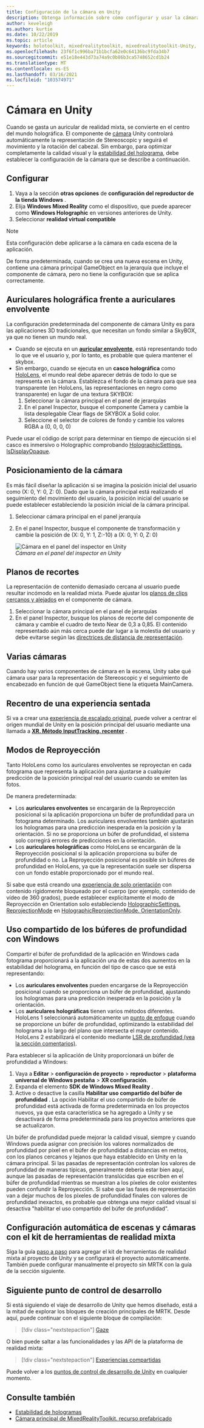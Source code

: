 ```yaml
---
title: Configuración de la cámara en Unity
description: Obtenga información sobre cómo configurar y usar la cámara principal de Unity para el desarrollo de Windows Mixed Reality para realizar la representación holográfica.
author: keveleigh
ms.author: kurtie
ms.date: 10/22/2019
ms.topic: article
keywords: holotoolkit, mixedrealitytoolkit, mixedrealitytoolkit-Unity, representación holográfica, holográfica, envolvente, punto de enfoque, búfer de profundidad, solo orientación, posicional, opaco, transparente, recorte, auriculares de realidad mixta, auriculares mixto de realidad de Windows, auriculares de realidad virtual
ms.openlocfilehash: 23f6f1c996ba71b1bcfa62e0c64136bc9fda34b7
ms.sourcegitcommit: e51e18e443d73a74a9c0b86b3ca5748652cd1b24
ms.translationtype: MT
ms.contentlocale: es-ES
ms.lasthandoff: 03/16/2021
ms.locfileid: "103574971"
---
```

# <a name="camera-in-unity"></a>Cámara en Unity

Cuando se gasta un auricular de realidad mixta, se convierte en el centro del mundo holográfica. El componente de [cámara](https://docs.unity3d.com/Manual/class-Camera.html) Unity controlará automáticamente la representación de Stereoscopic y seguirá el movimiento y la rotación del cabezal. Sin embargo, para optimizar completamente la calidad visual y la [estabilidad del holograma](../platform-capabilities-and-apis/hologram-stability.md), debe establecer la configuración de la cámara que se describe a continuación.

## <a name="setup"></a>Configurar

1. Vaya a la sección **otras opciones** de **configuración del reproductor de la tienda Windows** .
2. Elija **Windows Mixed Reality** como el dispositivo, que puede aparecer como **Windows Holographic** en versiones anteriores de Unity.
3. Seleccionar **realidad virtual compatible**

>[!NOTE]
>Esta configuración debe aplicarse a la cámara en cada escena de la aplicación.
>
>De forma predeterminada, cuando se crea una nueva escena en Unity, contiene una cámara principal GameObject en la jerarquía que incluye el componente de cámara, pero no tiene la configuración que se aplica correctamente.

## <a name="holographic-vs-immersive-headsets"></a>Auriculares holográfica frente a auriculares envolvente

La configuración predeterminada del componente de cámara Unity es para las aplicaciones 3D tradicionales, que necesitan un fondo similar a SkyBOX, ya que no tienen un mundo real.

* Cuando se ejecuta en un **[auricular envolvente](../../discover/immersive-headset-hardware-details.md)**, está representando todo lo que ve el usuario y, por lo tanto, es probable que quiera mantener el skybox.
* Sin embargo, cuando se ejecuta en un **casco holográfica** como [HoloLens](/hololens/hololens1-hardware), el mundo real debe aparecer detrás de todo lo que se representa en la cámara. Establezca el fondo de la cámara para que sea transparente (en HoloLens, las representaciones en negro como transparente) en lugar de una textura SKYBOX:
    1. Seleccionar la cámara principal en el panel de jerarquías
    2. En el panel Inspector, busque el componente Camera y cambie la lista desplegable Clear flags de SKYBOX a Solid color.
    3. Seleccione el selector de colores de fondo y cambie los valores RGBA a (0, 0, 0, 0)

Puede usar el código de script para determinar en tiempo de ejecución si el casco es inmersivo o Holographic comprobando [HolographicSettings. IsDisplayOpaque](https://docs.unity3d.com/ScriptReference/XR.WSA.HolographicSettings.IsDisplayOpaque.html).

## <a name="positioning-the-camera"></a>Posicionamiento de la cámara

Es más fácil diseñar la aplicación si se imagina la posición inicial del usuario como (X: 0, Y: 0, Z: 0). Dado que la cámara principal está realizando el seguimiento del movimiento del usuario, la posición inicial del usuario se puede establecer estableciendo la posición inicial de la cámara principal.

1. Seleccionar cámara principal en el panel jerarquía
2. En el panel Inspector, busque el componente de transformación y cambie la posición de (X: 0, Y: 1, Z:-10) a (X: 0, Y: 0, Z: 0)

   ![Cámara en el panel del inspector en Unity](images/maincamera-350px.png)  
   *Cámara en el panel del inspector en Unity*

## <a name="clip-planes"></a>Planos de recortes

La representación de contenido demasiado cercana al usuario puede resultar incómodo en la realidad mixta. Puede ajustar los [planos de clips cercanos y alejados](../platform-capabilities-and-apis/hologram-stability.md#hologram-render-distances) en el componente de cámara.

1. Seleccionar la cámara principal en el panel de jerarquías
2. En el panel Inspector, busque los planos de recorte del componente de cámara y cambie el cuadro de texto Near de 0,3 a 0,85. El contenido representado aún más cerca puede dar lugar a la molestia del usuario y debe evitarse según las [directrices de distancia de representación](../platform-capabilities-and-apis/hologram-stability.md#hologram-render-distances).

## <a name="multiple-cameras"></a>Varias cámaras

Cuando hay varios componentes de cámara en la escena, Unity sabe qué cámara usar para la representación de Stereoscopic y el seguimiento de encabezado en función de qué GameObject tiene la etiqueta MainCamera.

## <a name="recentering-a-seated-experience"></a>Recentro de una experiencia sentada

Si va a crear una [experiencia de escalado original](../../design/coordinate-systems.md), puede volver a centrar el origen mundial de Unity en la posición principal del usuario mediante una llamada a **[XR. Método InputTracking. recenter](https://docs.unity3d.com/ScriptReference/XR.InputTracking.Recenter.html)** .

## <a name="reprojection-modes"></a>Modos de Reproyección

Tanto HoloLens como los auriculares envolventes se reproyectan en cada fotograma que representa la aplicación para ajustarse a cualquier predicción de la posición principal real del usuario cuando se emiten las fotos.

De manera predeterminada:

* Los **auriculares envolventes** se encargarán de la Reproyección posicional si la aplicación proporciona un búfer de profundidad para un fotograma determinado. Los auriculares envolventes también ajustarán los hologramas para una predicción inesperada en la posición y la orientación. Si no se proporciona un búfer de profundidad, el sistema solo corregirá errores de predicciones en la orientación.
* Los **auriculares holográficas** como HoloLens se encargarán de la Reproyección posicional si la aplicación proporciona su búfer de profundidad o no.  La Reproyección posicional es posible sin búferes de profundidad en HoloLens, ya que la representación suele ser dispersa con un fondo estable proporcionado por el mundo real.

Si sabe que está creando una [experiencia de solo orientación](coordinate-systems-in-unity.md#building-an-orientation-only-or-seated-scale-experience) con contenido rígidomente bloqueado por el cuerpo (por ejemplo, contenido de vídeo de 360 grados), puede establecer explícitamente el modo de Reproyección en Orientation solo estableciendo [HolographicSettings. ReprojectionMode](https://docs.unity3d.com/ScriptReference/XR.WSA.HolographicSettings.ReprojectionMode.html) en [HolographicReprojectionMode. OrientationOnly](https://docs.unity3d.com/ScriptReference/XR.WSA.HolographicSettings.HolographicReprojectionMode.html).

## <a name="sharing-your-depth-buffers-with-windows"></a>Uso compartido de los búferes de profundidad con Windows

Compartir el búfer de profundidad de la aplicación en Windows cada fotograma proporcionará a la aplicación una de estas dos aumentos en la estabilidad del holograma, en función del tipo de casco que se está representando:

* Los **auriculares envolventes** pueden encargarse de la Reproyección posicional cuando se proporciona un búfer de profundidad, ajustando los hologramas para una predicción inesperada en la posición y la orientación.
* Los **auriculares holográficas** tienen varios métodos diferentes. HoloLens 1 seleccionará automáticamente un [punto de enfoque](focus-point-in-unity.md) cuando se proporcione un búfer de profundidad, optimizando la estabilidad del holograma a lo largo del plano que intersecta el mayor contenido. HoloLens 2 estabilizará el contenido mediante [LSR de profundidad (vea la sección comentarios)](/uwp/api/windows.graphics.holographic.holographiccamerarenderingparameters.setfocuspoint).

Para establecer si la aplicación de Unity proporcionará un búfer de profundidad a Windows:

1. Vaya a **Editar**  >  **configuración de proyecto**  >  **reproductor**  >  **plataforma universal de Windows pestaña**  >  **XR configuración**.
2. Expanda el elemento **SDK de Windows Mixed Reality** .
3. Active o desactive la casilla **Habilitar uso compartido del búfer de profundidad** .  La opción Habilitar el uso compartido de búfer de profundidad está activada de forma predeterminada en los proyectos nuevos, ya que esta característica se ha agregado a Unity y se desactivará de forma predeterminada para los proyectos anteriores que se actualizaron.

Un búfer de profundidad puede mejorar la calidad visual, siempre y cuando Windows pueda asignar con precisión los valores normalizados de profundidad por píxel en el búfer de profundidad a distancias en metros, con los planos cercanos y lejanos que haya establecido en Unity en la cámara principal.  Si las pasadas de representación controlan los valores de profundidad de maneras típicas, generalmente debería estar bien aquí, aunque las pasadas de representación translúcidas que escriben en el búfer de profundidad mientras se muestran a los píxeles de color existentes pueden confundir la Reproyección.  Si sabe que las fases de representación van a dejar muchos de los píxeles de profundidad finales con valores de profundidad inexactos, es probable que obtenga una mejor calidad visual si desactiva "habilitar el uso compartido del búfer de profundidad".

## <a name="automatic-scene-and-camera-setup-with-mixed-reality-toolkit"></a>Configuración automática de escenas y cámaras con el kit de herramientas de realidad mixta 

Siga la guía [paso a paso](tutorials/mr-learning-base-01.md) para agregar el kit de herramientas de realidad mixta al proyecto de Unity y se configurará el proyecto automáticamente. También puede configurar manualmente el proyecto sin MRTK con la guía de la sección siguiente.

## <a name="next-development-checkpoint"></a>Siguiente punto de control de desarrollo

Si está siguiendo el viaje de desarrollo de Unity que hemos diseñado, está a la mitad de explorar los bloques de creación principales de MRTK. Desde aquí, puede continuar con el siguiente bloque de compilación:

> [!div class="nextstepaction"]
> [Gaze](gaze-in-unity.md)

O bien puede saltar a las funcionalidades y las API de la plataforma de realidad mixta:

> [!div class="nextstepaction"]
> [Experiencias compartidas](shared-experiences-in-unity.md)

Puede volver a los [puntos de control de desarrollo de Unity](unity-development-overview.md#2-core-building-blocks) en cualquier momento.

## <a name="see-also"></a>Consulte también

* [Estabilidad de hologramas](../platform-capabilities-and-apis/hologram-stability.md)
* [Cámara principal de MixedRealityToolkit. recurso prefabricado](https://github.com/Microsoft/MixedRealityToolkit-Unity/tree/htk_release/Assets/HoloToolkit/Input/Prefabs)